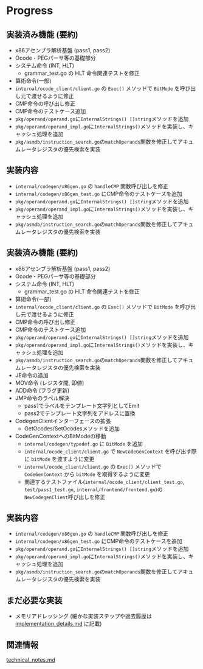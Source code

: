 # Progress

## 実装済み機能 (要約)
- x86アセンブラ解析基盤 (pass1, pass2)
- Ocode・PEGパーサ等の基礎部分
- システム命令 (INT, HLT)
  - grammar_test.go の HLT 命令関連テストを修正
- 算術命令(一部)
- `internal/ocode_client/client.go` の `Exec()` メソッドで `BitMode` を呼び出し元で渡せるように修正
- CMP命令の呼び出し修正
- CMP命令のテストケース追加
- `pkg/operand/operand.go`に`InternalStrings() []string`メソッドを追加
- `pkg/operand/operand_impl.go`に`InternalStrings()`メソッドを実装し、キャッシュ処理を追加
- `pkg/asmdb/instruction_search.go`の`matchOperands`関数を修正してアキュムレータレジスタの優先検索を実装

## 実装内容
- `internal/codegen/x86gen.go` の `handleCMP` 関数呼び出しを修正
- `internal/codegen/x86gen_test.go` にCMP命令のテストケースを追加
- `pkg/operand/operand.go`に`InternalStrings() []string`メソッドを追加
- `pkg/operand/operand_impl.go`に`InternalStrings()`メソッドを実装し、キャッシュ処理を追加
- `pkg/asmdb/instruction_search.go`の`matchOperands`関数を修正してアキュムレータレジスタの優先検索を実装

## 実装済み機能 (要約)
- x86アセンブラ解析基盤 (pass1, pass2)
- Ocode・PEGパーサ等の基礎部分
- システム命令 (INT, HLT)
  - grammar_test.go の HLT 命令関連テストを修正
- 算術命令(一部)
- `internal/ocode_client/client.go` の `Exec()` メソッドで `BitMode` を呼び出し元で渡せるように修正
- CMP命令の呼び出し修正
- CMP命令のテストケース追加
- `pkg/operand/operand.go`に`InternalStrings() []string`メソッドを追加
- `pkg/operand/operand_impl.go`に`InternalStrings()`メソッドを実装し、キャッシュ処理を追加
- `pkg/asmdb/instruction_search.go`の`matchOperands`関数を修正してアキュムレータレジスタの優先検索を実装
- JE命令の追加
- MOV命令 (レジスタ間, 即値)
- ADD命令 (フラグ更新)
- JMP命令のラベル解決
  - pass1でラベルをテンプレート文字列としてEmit
  - pass2でテンプレート文字列をアドレスに置換
- CodegenClientインターフェースの拡張
  - GetOcodes/SetOcodesメソッドを追加
- CodeGenContextへのBitModeの移動
  - `internal/codegen/typedef.go` に `BitMode` を追加
  - `internal/ocode_client/client.go` で `NewCodeGenContext` を呼び出す際に `bitMode` を渡すように変更
  - `internal/ocode_client/client.go` の `Exec()` メソッドで `CodeGenContext` から `bitMode` を取得するように変更
  - 関連するテストファイル(`internal/ocode_client/client_test.go`, `test/pass1_test.go`, `internal/frontend/frontend.go`)の`NewCodegenClient`呼び出しを修正

## 実装内容
- `internal/codegen/x86gen.go` の `handleCMP` 関数呼び出しを修正
- `internal/codegen/x86gen_test.go` にCMP命令のテストケースを追加
- `pkg/operand/operand.go`に`InternalStrings() []string`メソッドを追加
- `pkg/operand/operand_impl.go`に`InternalStrings()`メソッドを実装し、キャッシュ処理を追加
- `pkg/asmdb/instruction_search.go`の`matchOperands`関数を修正してアキュムレータレジスタの優先検索を実装

## まだ必要な実装
- メモリアドレッシング
(細かな実装ステップや過去履歴は [implementation_details.md](../details/implementation_details.md) に記載)

## 関連情報
[technical_notes.md](../details/technical_notes.md)
